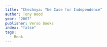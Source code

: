 ```yaml
---
title: "Chechnya: The Case for Independence"
author: Tony Wood
year: "2007"
publisher: Verso Books
index: "false"
tags:
  - Book
---
```

